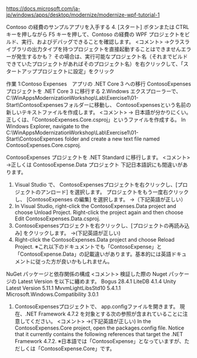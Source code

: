 https://docs.microsoft.com/ja-jp/windows/apps/desktop/modernize/modernize-wpf-tutorial-1

Contoso の経費のサンプルアプリを入手する
4. [スタート] ボタンまたは CTRL キーを押しながら F5 キーを押して、Contoso の経費の WPF プロジェクトをビルド、実行、およびデバッグできることを確認します。
<コメント>
->クラスライブラリの出力タイプを持つプロジェクトを直接起動することはできませんエラーが発生するかも？
その場合は、実行可能なプロジェクト名（それまでビルドできていたプロジェクトがあればそのプロジェクト名）を右クリックして、「スタートアッププロジェクトに設定」をクリック


作業 1:Contoso Expenses　アプリの .NET Core 3 への移行
ContosoExpenses プロジェクトを .NET Core 3 に移行する
2.Windows エクスプローラーで、 C:\WinAppsModernizationWorkshop\Lab\Exercise1\01-Start\ContosoExpensesフォルダーに移動し、 ContosoExpensesという名前の新しいテキストファイルを作成します。
<コメント>
-> 日本語が分かりにくい。正しくは、「ContosoExpenses.Core.csproj」というファイルを作成する。
In Windows Explorer, navigate to the C:\WinAppsModernizationWorkshop\Lab\Exercise1\01-Start\ContosoExpenses folder and create a new text file named ContosoExpenses.Core.csproj.


ContosoExpenses プロジェクトを .NET Standard に移行します。
<コメント>
->正しくは ContosoExpense.Data プロジェクト
下記日本語訳にも間違いがあります。
1. Visual Studio で、 ContosoExpensesプロジェクトを右クリックし、[プロジェクトのアンロード] を選択します。 プロジェクトをもう一度右クリックし、 [ContosoExpenses の編集] を選択します。
->（下記英語が正しい）
1. In Visual Studio, right-click the ContosoExpenses.Data project and choose Unload Project. Right-click the project again and then choose Edit ContosoExpenses.Data.csproj.
4. ContosoExpensesプロジェクトを右クリックし、[プロジェクトの再読み込み] をクリックします。
->(下記英語が正しい)
4. Right-click the ContosoExpenses.Data project and choose Reload Project.
※これ以下のドキュメントでも「ContosoExpense」と「ContosoExpense.Data」の記載違いがあります。基本的には英語ドキュメントに従った方が良いかもしれません。

NuGet パッケージと依存関係の構成
<コメント>
検証した際の Nuget パッケージの Latest Version を以下に纏めます。
Bogus 28.4.1
LiteDB 4.1.4
Unity Latest Version 5.11.1
MvvmLightLibsStd10 5.4.1.1
Microsoft.Windows.Compatibility 3.0.1


1. ContosoExpensesプロジェクトで、 app.configファイルを開きます。 現在、.NET Framework 4.7.2 を対象とする次の参照が含まれていることに注意してください。
<コメント>
->(下記英語が正しい)
In the ContosoExpenses.Core project, open the packages.config file. Notice that it currently contains the following references that target the .NET Framework 4.7.2.
※日本語では「ContosoExpense」となっていますが、ただしくは「ContosoExpense.Core」です。


